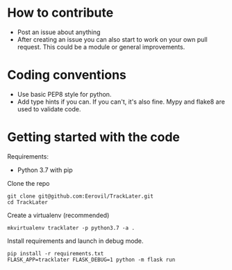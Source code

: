 # How to contribute

* Post an issue about anything
* After creating an issue you can also start to work on your own pull request. This could be a module or general improvements.

# Coding conventions

* Use basic PEP8 style for python.
* Add type hints if you can. If you can't, it's also fine. Mypy and flake8 are used to validate code.

# Getting started with the code

Requirements:
* Python 3.7 with pip

Clone the repo
```
git clone git@github.com:Eerovil/TrackLater.git
cd TrackLater
```
Create a virtualenv (recommended)
```
mkvirtualenv tracklater -p python3.7 -a .
```
Install requirements and launch in debug mode.
```
pip install -r requirements.txt
FLASK_APP=tracklater FLASK_DEBUG=1 python -m flask run
```
